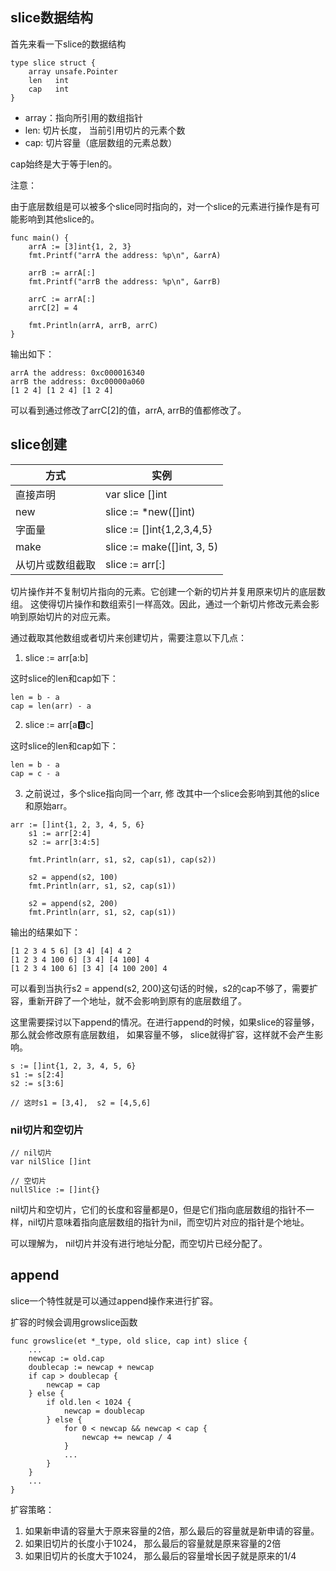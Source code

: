 ## slice数据结构
首先来看一下slice的数据结构
```
type slice struct {
    array unsafe.Pointer
    len   int
    cap   int
}
```
- array：指向所引用的数组指针
- len: 切片长度， 当前引用切片的元素个数
- cap: 切片容量（底层数组的元素总数）

cap始终是大于等于len的。

注意：

由于底层数组是可以被多个slice同时指向的，对一个slice的元素进行操作是有可能影响到其他slice的。

```
func main() {
	arrA := [3]int{1, 2, 3}
	fmt.Printf("arrA the address: %p\n", &arrA)

	arrB := arrA[:]
	fmt.Printf("arrB the address: %p\n", &arrB)

	arrC := arrA[:]
	arrC[2] = 4

	fmt.Println(arrA, arrB, arrC)
}
```
输出如下：
```
arrA the address: 0xc000016340
arrB the address: 0xc00000a060
[1 2 4] [1 2 4] [1 2 4]
```

可以看到通过修改了arrC[2]的值，arrA, arrB的值都修改了。

## slice创建

方式| 实例
---|---
直接声明 | var slice []int
new | slice := *new([]int)
字面量| slice := []int{1,2,3,4,5}
make| slice := make([]int, 3, 5)
从切片或数组截取| slice := arr[:]

切片操作并不复制切片指向的元素。它创建一个新的切片并复用原来切片的底层数组。 这使得切片操作和数组索引一样高效。因此，通过一个新切片修改元素会影响到原始切片的对应元素。

通过截取其他数组或者切片来创建切片，需要注意以下几点：
1. slice := arr[a:b]

这时slice的len和cap如下：
```
len = b - a
cap = len(arr) - a
```

2. slice := arr[a:b:c]

这时slice的len和cap如下：
```
len = b - a 
cap = c - a
```

3. 之前说过，多个slice指向同一个arr, 修
改其中一个slice会影响到其他的slice和原始arr。
```
arr := []int{1, 2, 3, 4, 5, 6}
	s1 := arr[2:4]
	s2 := arr[3:4:5]

	fmt.Println(arr, s1, s2, cap(s1), cap(s2))

	s2 = append(s2, 100)
	fmt.Println(arr, s1, s2, cap(s1))

	s2 = append(s2, 200)
	fmt.Println(arr, s1, s2, cap(s1))
```
输出的结果如下：
```
[1 2 3 4 5 6] [3 4] [4] 4 2
[1 2 3 4 100 6] [3 4] [4 100] 4
[1 2 3 4 100 6] [3 4] [4 100 200] 4
```
可以看到当执行s2 = append(s2, 200)这句话的时候，s2的cap不够了，需要扩容，重新开辟了一个地址，就不会影响到原有的底层数组了。

这里需要探讨以下append的情况。在进行append的时候，如果slice的容量够，那么就会修改原有底层数组， 如果容量不够， slice就得扩容，这样就不会产生影响。

```
s := []int{1, 2, 3, 4, 5, 6}
s1 := s[2:4]
s2 := s[3:6]

// 这时s1 = [3,4],  s2 = [4,5,6]
```

### nil切片和空切片
```
// nil切片
var nilSlice []int

// 空切片
nullSlice := []int{}
```

nil切片和空切片，它们的长度和容量都是0，但是它们指向底层数组的指针不一样，nil切片意味着指向底层数组的指针为nil，而空切片对应的指针是个地址。

可以理解为， nil切片并没有进行地址分配，而空切片已经分配了。

## append
slice一个特性就是可以通过append操作来进行扩容。

扩容的时候会调用growslice函数
```
func growslice(et *_type, old slice, cap int) slice {
    ...
    newcap := old.cap
    doublecap := newcap + newcap
    if cap > doublecap {
        newcap = cap
    } else {
        if old.len < 1024 {
            newcap = doublecap
        } else {
            for 0 < newcap && newcap < cap {
                newcap += newcap / 4
            }
            ...
        }
    }
    ...
}
```
扩容策略：
1. 如果新申请的容量大于原来容量的2倍，那么最后的容量就是新申请的容量。
2. 如果旧切片的长度小于1024， 那么最后的容量就是原来容量的2倍
3. 如果旧切片的长度大于1024， 那么最后的容量增长因子就是原来的1/4

